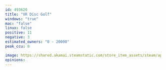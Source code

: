 ```yaml
---
id: 493620
title: "VR Disc Golf"
windows: "true"
mac: "false"
linux: false
positive: 11
negative: 3
estimated_owners: "0 - 20000"
peak_ccu: 0

image: https://shared.akamai.steamstatic.com/store_item_assets/steam/apps/493620/header.jpg?t=1475263619
opinions:
---
```

